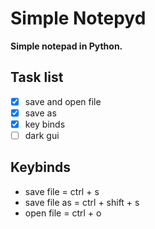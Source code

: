 # Simple Notepyd
**Simple notepad in Python.**

## Task list
- [x] save and open file
- [x] save as
- [x] key binds
- [ ] dark gui

## Keybinds

- save file = ctrl + s
- save file as = ctrl + shift + s
- open file = ctrl + o